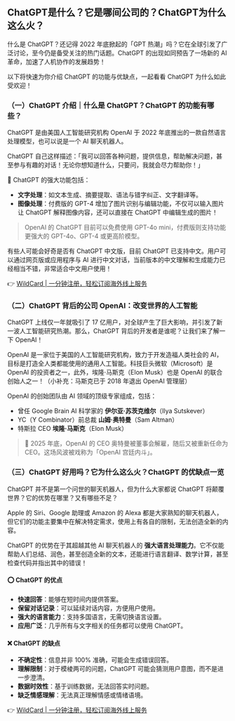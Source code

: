 ## ChatGPT是什么？它是哪间公司的？ChatGPT为什么这么火？

什么是 ChatGPT？还记得 2022 年底掀起的「GPT 热潮」吗？它在全球引发了广泛讨论，至今仍是备受关注的热门话题。ChatGPT 的出现如同预告了一场新的 AI 革命，加速了人机协作的发展趋势！

以下将快速为你介绍 ChatGPT 的功能与优缺点，一起看看 ChatGPT 为什么如此受欢迎！

### （一）ChatGPT 介绍｜什么是 ChatGPT？ChatGPT 的功能有哪些？

ChatGPT 是由美国人工智能研究机构 OpenAI 于 2022 年底推出的一款自然语言处理模型，也可以说是一个 AI 聊天机器人。

ChatGPT 自己这样描述：「我可以回答各种问题，提供信息，帮助解决问题，甚至参与有趣的对话！无论你想知道什么，只要问，我就会尽力帮助你！」

🔆 ChatGPT 的强大功能包括：

- **文字处理**：如文本生成、摘要提取、语法与错字纠正、文字翻译等。
- **图像处理**：付费版的 GPT-4 增加了图片识别与编辑功能，不仅可以输入图片让 ChatGPT 解释图像内容，还可以直接在 ChatGPT 中编辑生成的图片！

> OpenAI 的 ChatGPT 目前可以免费使用 GPT-4o mini，付费版则支持功能更强大的 GPT-4o、GPT-4 或更高阶模型。

有些人可能会好奇是否有 ChatGPT 中文版，目前 ChatGPT 已支持中文。用户可以通过网页版或应用程序与 AI 进行中文对话，当前版本的中文理解和生成能力已经相当不错，非常适合中文用户使用！

👉 [WildCard | 一分钟注册，轻松订阅海外线上服务](https://bit.ly/bewildcard)

### （二）ChatGPT 背后的公司 OpenAI：改变世界的人工智能

ChatGPT 上线仅一年就吸引了 17 亿用户，对全球产生了巨大影响，并引发了新一波人工智能研究热潮。那么，ChatGPT 背后的开发者是谁呢？让我们来了解一下 OpenAI！

OpenAI 是一家位于美国的人工智能研究机构，致力于开发造福人类社会的 AI，目标是打造全人类都能使用的通用人工智能。科技巨头微软（Microsoft）是 OpenAI 的投资者之一，此外，埃隆·马斯克（Elon Musk）也是 OpenAI 的联合创始人之一！（小补充：马斯克已于 2018 年退出 OpenAI 管理层）

OpenAI 的创始团队由 AI 领域的顶级专家组成，包括：

- 曾任 Google Brain AI 科学家的 **伊尔亚·苏茨克维尔**（Ilya Sutskever）
- YC（Y Combinator）前总裁 **山姆·奥特曼**（Sam Altman）
- 特斯拉 CEO **埃隆·马斯克**（Elon Musk）

> 🤫 2025 年底，OpenAI 的 CEO 奥特曼被董事会解雇，随后又被重新任命为 CEO。这场风波被戏称为「OpenAI 宫廷内斗」。

### （三）ChatGPT 好用吗？它为什么这么火？ChatGPT 的优缺点一览

ChatGPT 并不是第一个问世的聊天机器人，但为什么大家都说 ChatGPT 将颠覆世界？它的优势在哪里？又有哪些不足？

Apple 的 Siri、Google 助理或 Amazon 的 Alexa 都是大家熟知的聊天机器人，但它们的功能主要集中在解决特定需求，使用上有各自的限制，无法创造全新的内容。

ChatGPT 的优势在于其超越其他 AI 聊天机器人的 **强大语言处理能力**。它不仅能帮助人们总结、润色，甚至创造全新的文本，还能进行语言翻译、数学计算，甚至检查代码并指出其中的错误！

#### ⭕️ ChatGPT 的优点

- **快速回答**：能够在短时间内提供答案。
- **保留对话记录**：可以延续对话内容，方便用户使用。
- **强大的语言能力**：支持多国语言，无需切换语言设置。
- **应用广泛**：几乎所有与文字相关的任务都可以使用 ChatGPT。

#### ❌ ChatGPT 的缺点

- **不确定性**：信息并非 100% 准确，可能会生成错误回答。
- **理解限制**：对于模棱两可的问题，ChatGPT 可能会猜测用户意图，而不是进一步澄清。
- **数据时效性**：基于训练数据，无法回答实时问题。
- **缺乏情感理解**：无法真正理解情感或情绪语境。

👉 [WildCard | 一分钟注册，轻松订阅海外线上服务](https://bit.ly/bewildcard)